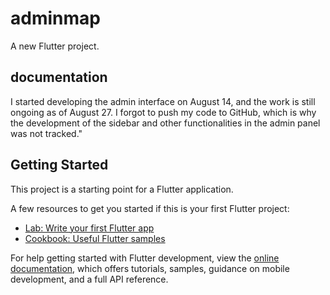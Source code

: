 # adminmap
A new Flutter project.

## documentation
I started developing the admin interface on August 14, and the work is still ongoing as of August 27. I forgot to push my code to GitHub, which is why the development of the sidebar and other functionalities in the admin panel was not tracked."

## Getting Started

This project is a starting point for a Flutter application.

A few resources to get you started if this is your first Flutter project:

- [Lab: Write your first Flutter app](https://docs.flutter.dev/get-started/codelab)
- [Cookbook: Useful Flutter samples](https://docs.flutter.dev/cookbook)

For help getting started with Flutter development, view the
[online documentation](https://docs.flutter.dev/), which offers tutorials,
samples, guidance on mobile development, and a full API reference.
